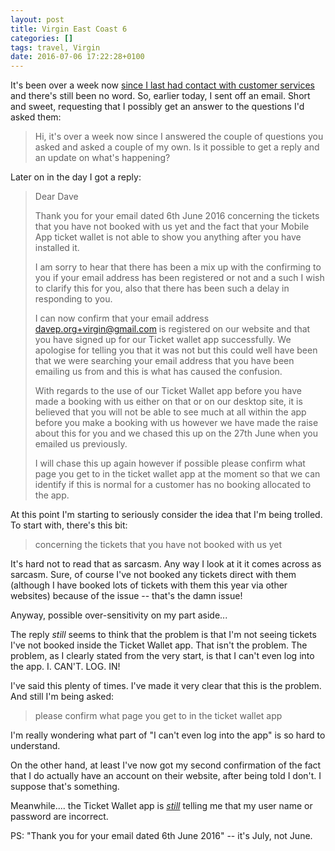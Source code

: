 ```yaml
---
layout: post
title: Virgin East Coast 6
categories: []
tags: travel, Virgin
date: 2016-07-06 17:22:28+0100
---
```


It's been over a week now
[since I last had contact with customer services](/2016/06/28/virgin_east_coast_5.html)
and there's still been no word. So, earlier today, I sent off an email.
Short and sweet, requesting that I possibly get an answer to the questions
I'd asked them:

> Hi, it's over a week now since I answered the couple of questions you
> asked and asked a couple of my own. Is it possible to get a reply and an
> update on what's happening?

Later on in the day I got a reply:

> Dear Dave
>
> Thank you for your email dated 6th June 2016 concerning the tickets that
> you have not booked with us yet and the fact that your Mobile App ticket
> wallet is not able to show you anything after you have installed it.
>
> I am sorry to hear that there has been a mix up with the confirming to you
> if your email address has been registered or not and a such I wish to
> clarify this for you, also that there has been such a delay in responding
> to you.
>
> I can now confirm that your email address davep.org+virgin@gmail.com is
> registered on our website and that you have signed up for our Ticket
> wallet app successfully. We apologise for telling you that it was not but
> this could well have been that we were searching your email address that
> you have been emailing us from and this is what has caused the confusion.
>
> With regards to the use of our Ticket Wallet app before you have made a
> booking with us either on that or on our desktop site, it is believed that
> you will not be able to see much at all within the app before you make a
> booking with us however we have made the raise about this for you and we
> chased this up on the 27th June when you emailed us previously.
>
> I will chase this up again however if possible please confirm what page
> you get to in the ticket wallet app at the moment so that we can identify
> if this is normal for a customer has no booking allocated to the app.

At this point I'm starting to seriously consider the idea that I'm being
trolled. To start with, there's this bit:

> concerning the tickets that you have not booked with us yet

It's hard not to read that as sarcasm. Any way I look at it it comes across
as sarcasm. Sure, of course I've not booked any tickets direct with them
(although I have booked lots of tickets with them this year via other
websites) because of the issue -- that's the damn issue!

Anyway, possible over-sensitivity on my part aside...

The reply *still* seems to think that the problem is that I'm not seeing
tickets I've not booked inside the Ticket Wallet app. That isn't the
problem. The problem, as I clearly stated from the very start, is that I
can't even log into the app. I. CAN'T. LOG. IN!

I've said this plenty of times. I've made it very clear that this is the
problem. And still I'm being asked:

> please confirm what page you get to in the ticket wallet app

I'm really wondering what part of "I can't even log into the app" is so hard
to understand.

On the other hand, at least I've now got my second confirmation of the fact
that I do actually have an account on their website, after being told I
don't. I suppose that's something.

Meanwhile.... the Ticket Wallet app is
[*still*](/2016/06/17/virgin_east_coast.html) telling me that my user name
or password are incorrect.

PS: "Thank you for your email dated 6th June 2016" -- it's July, not June.
